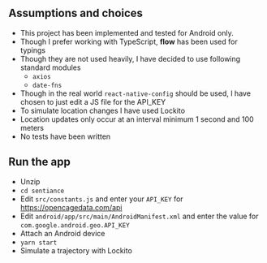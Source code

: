 ## Assumptions and choices

- This project has been implemented and tested for Android only.
- Though I prefer working with TypeScript, **flow** has been used for typings
- Though they are not used heavily, I have decided to use following standard modules
  - `axios`
  - `date-fns`
- Though in the real world `react-native-config` should be used, I have chosen to just edit a JS file for the API_KEY
- To simulate location changes I have used Lockito
- Location updates only occur at an interval minimum 1 second and 100 meters
- No tests have been written

## Run the app

- Unzip
- `cd sentiance`
- Edit `src/constants.js` and enter your `API_KEY` for https://opencagedata.com/api
- Edit `android/app/src/main/AndroidManifest.xml` and enter the value for `com.google.android.geo.API_KEY`
- Attach an Android device
- `yarn start`
- Simulate a trajectory with Lockito
